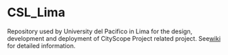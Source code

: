 # CSL_Lima

Repository used by University del Pacifico in Lima for the design, development and deployment of CityScope Project related project. See[wiki](https://github.com/CityScope/CSL_Lima/wiki) for detailed information.



